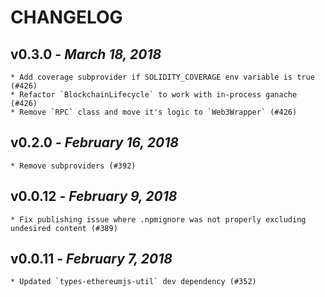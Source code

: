 # CHANGELOG

## v0.3.0 - _March 18, 2018_

    * Add coverage subprovider if SOLIDITY_COVERAGE env variable is true (#426)
    * Refactor `BlockchainLifecycle` to work with in-process ganache (#426)
    * Remove `RPC` class and move it's logic to `Web3Wrapper` (#426)

## v0.2.0 - _February 16, 2018_

    * Remove subproviders (#392)

## v0.0.12 - _February 9, 2018_

    * Fix publishing issue where .npmignore was not properly excluding undesired content (#389)

## v0.0.11 - _February 7, 2018_

    * Updated `types-ethereumjs-util` dev dependency (#352)
